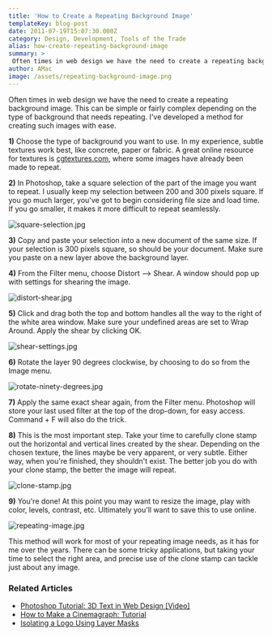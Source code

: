 ```yaml
---
title: 'How to Create a Repeating Background Image'
templateKey: blog-post
date: 2011-07-19T15:07:30.000Z
category: Design, Development, Tools of the Trade
alias: how-create-repeating-background-image
summary: > 
 Often times in web design we have the need to create a repeating background image. This can be simple or fairly complex depending on the type of background that needs repeating. I've developed a method for creating such images with ease.
author: AMac
image: /assets/repeating-background-image.png
---
```


Often times in web design we have the need to create a repeating background image. This can be simple or fairly complex depending on the type of background that needs repeating. I've developed a method for creating such images with ease.

**1)** Choose the type of background you want to use. In my experience, subtle textures work best, like concrete, paper or fabric. A great online resource for textures is [cgtextures.com](http://www.textures.com), where some images have already been made to repeat.

**2)** In Photoshop, take a square selection of the part of the image you want to repeat. I usually keep my selection between 200 and 300 pixels square. If you go much larger, you've got to begin considering file size and load time. If you go smaller, it makes it more difficult to repeat seamlessly.

![square-selection.jpg](/sites/default/files/square-selection.jpg)

**3)** Copy and paste your selection into a new document of the same size. If your selection is 300 pixels square, so should be your document. Make sure you paste on a new layer above the background layer.

**4)** From the Filter menu, choose Distort --> Shear. A window should pop up with settings for shearing the image.

![distort-shear.jpg](/sites/default/files/distort-shear.jpg)

**5)** Click and drag both the top and bottom handles all the way to the right of the white area window. Make sure your undefined areas are set to Wrap Around. Apply the shear by clicking OK.

![shear-settings.jpg](/sites/default/files/shear-settings.jpg)

**6)** Rotate the layer 90 degrees clockwise, by choosing to do so from the Image menu.

![rotate-ninety-degrees.jpg](/sites/default/files/rotate-ninety-degrees.jpg)

**7)** Apply the same exact shear again, from the Filter menu. Photoshop will store your last used filter at the top of the drop-down, for easy access. Command + F will also do the trick.

**8)** This is the most important step. Take your time to carefully clone stamp out the horizontal and vertical lines created by the shear. Depending on the chosen texture, the lines maybe be very apparent, or very subtle. Either way, when you're finished, they shouldn't exist. The better job you do with your clone stamp, the better the image will repeat.

![clone-stamp.jpg](/sites/default/files/clone-stamp.jpg)

**9)** You're done! At this point you may want to resize the image, play with color, levels, contrast, etc. Ultimately you'll want to save this to use online.

![repeating-image.jpg](/sites/default/files/repeating-image.jpg)

This method will work for most of your repeating image needs, as it has for me over the years. There can be some tricky applications, but taking your time to select the right area, and precise use of the clone stamp can tackle just about any image.

### Related Articles

*   [Photoshop Tutorial: 3D Text in Web Design \[Video\]](/insights/photoshop-tutorial-3d-text-web-design-video)
*   [How to Make a Cinemagraph: Tutorial](/insights/how-make-cinemagraph-tutorial)
*   [Isolating a Logo Using Layer Masks](/insights/isolating-logo-using-layer-masks)